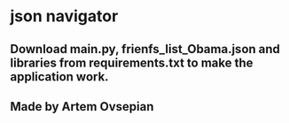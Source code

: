 # json navigator

## Download main.py, frienfs_list_Obama.json and libraries from requirements.txt to make the application work.

## Made by Artem Ovsepian